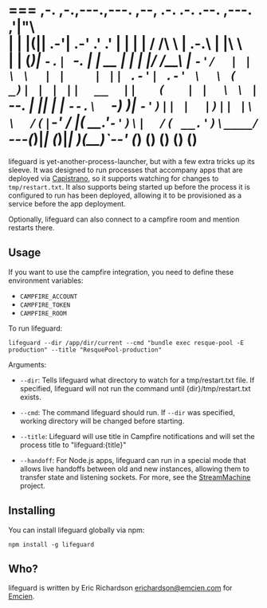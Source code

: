 ===
    ,-.    ,-.,---.,---.   ,--,   .-. .-.  .--.  ,---.   ,'|"\   
    | |    |(|| .-'| .-' .' .'    | | | | / /\ \ | .-.\  | |\ \  
    | |    (_)| `-.| `-. |  |  __ | | | |/ /__\ \| `-'/  | | \ \ 
    | |    | || .-'| .-' \  \ ( _)| | | ||  __  ||   (   | |  \ \
    | `--. | || |  |  `--.\  `-) )| `-')|| |  |)|| |\ \  /(|`-' /
    |( __.'`-')\|  /( __.')\____/ `---(_)|_|  (_)|_| \)\(__)`--' 
    (_)      (__) (__)   (__)                        (__)            
===

lifeguard is yet-another-process-launcher, but with a few extra tricks up its 
sleeve.  It was designed to run processes that accompany apps that are deployed 
via [Capistrano](http://www.capistranorb.com/), so it supports watching for 
changes to `tmp/restart.txt`.  It also supports being started up before the 
process it is configured to run has been deployed, allowing it to be provisioned 
as a service before the app deployment.

Optionally, lifeguard can also connect to a campfire room and mention restarts there.

## Usage

If you want to use the campfire integration, you need to define these environment 
variables:

* `CAMPFIRE_ACCOUNT`
* `CAMPFIRE_TOKEN`
* `CAMPFIRE_ROOM`

To run lifeguard:

    lifeguard --dir /app/dir/current --cmd "bundle exec resque-pool -E production" --title "ResquePool-production"
	
Arguments:

* `--dir`: Tells lifeguard what directory to watch for a tmp/restart.txt 
    file.  If specified, lifeguard will not run the command until 
	{dir}/tmp/restart.txt exists. 
	
* `--cmd`: The command lifeguard should run. If `--dir` was specified, working 
	directory will be changed before starting.
	
* `--title`: Lifeguard will use title in Campfire notifications and will set 
	the process title to "lifeguard:{title}"
	
* `--handoff`: For Node.js apps, lifeguard can run in a special mode that allows 
	live handoffs between old and new instances, allowing them to transfer state 
	and listening sockets.  For more, see the 
	[StreamMachine](http://github.com/StreamMachine/StreamMachine) project.
    
## Installing

You can install lifeguard globally via npm:

	npm install -g lifeguard
    
## Who?

lifeguard is written by Eric Richardson <erichardson@emcien.com> for [Emcien](http://emcien.com).